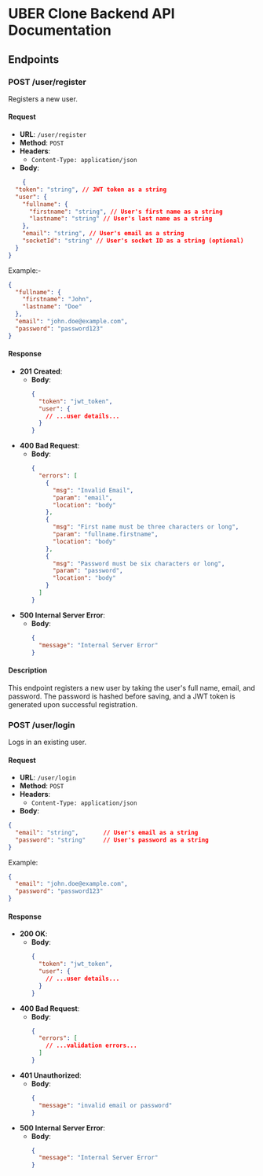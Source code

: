 # UBER Clone Backend API Documentation

## Endpoints

### POST /user/register

Registers a new user.

#### Request

- **URL**: `/user/register`
- **Method**: `POST`
- **Headers**: 
  - `Content-Type: application/json`
- **Body**:

```json
    {
  "token": "string", // JWT token as a string
  "user": {
    "fullname": {
      "firstname": "string", // User's first name as a string
      "lastname": "string" // User's last name as a string
    },
    "email": "string", // User's email as a string
    "socketId": "string" // User's socket ID as a string (optional)
  }
}
```
Example:-
  ```json
  {
    "fullname": {
      "firstname": "John",
      "lastname": "Doe"
    },
    "email": "john.doe@example.com",
    "password": "password123"
  }
  ```

#### Response

- **201 Created**:
  - **Body**:
    ```json
    {
      "token": "jwt_token",
      "user": {
        // ...user details...
      }
    }
    ```
- **400 Bad Request**:
  - **Body**:
    ```json
    {
      "errors": [
        {
          "msg": "Invalid Email",
          "param": "email",
          "location": "body"
        },
        {
          "msg": "First name must be three characters or long",
          "param": "fullname.firstname",
          "location": "body"
        },
        {
          "msg": "Password must be six characters or long",
          "param": "password",
          "location": "body"
        }
      ]
    }
    ```
- **500 Internal Server Error**:
  - **Body**:
    ```json
    {
      "message": "Internal Server Error"
    }
    ```

#### Description

This endpoint registers a new user by taking the user's full name, email, and password. The password is hashed before saving, and a JWT token is generated upon successful registration.

### POST /user/login

Logs in an existing user.

#### Request

- **URL**: `/user/login`
- **Method**: `POST`
- **Headers**:
  - `Content-Type: application/json`
- **Body**:

```json
{
  "email": "string",       // User's email as a string
  "password": "string"     // User's password as a string
}
```

Example:
```json
{
  "email": "john.doe@example.com",
  "password": "password123"
}
```

#### Response

- **200 OK**:
  - **Body**:
    ```json
    {
      "token": "jwt_token",
      "user": {
        // ...user details...
      }
    }
    ```
- **400 Bad Request**:
  - **Body**:
    ```json
    {
      "errors": [
        // ...validation errors...
      ]
    }
    ```
- **401 Unauthorized**:
  - **Body**:
    ```json
    {
      "message": "invalid email or password"
    }
    ```
- **500 Internal Server Error**:
  - **Body**:
    ```json
    {
      "message": "Internal Server Error"
    }
    ```
